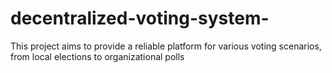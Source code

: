 # decentralized-voting-system-
This project aims to provide a reliable platform for various voting scenarios, from local elections to organizational polls
